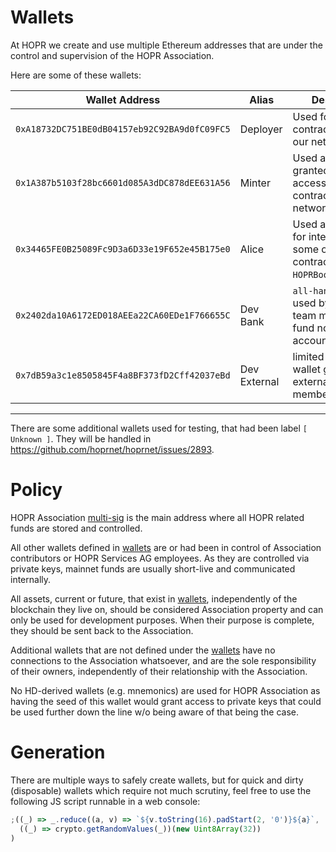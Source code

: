# Wallets

At HOPR we create and use multiple Ethereum addresses that are under the control and supervision of the HOPR Association.

Here are some of these wallets:

| Wallet Address | Alias | Description
---|---|---
`0xA18732DC751BE0dB04157eb92C92BA9d0fC09FC5` | Deployer | Used for deploying contracts across our network.
`0x1A387b5103f28bc6601d085A3dDC878dEE631A56` | Minter | Used as user granted `mint`ing access to various contracts in our network.
`0x34465FE0B25089Fc9D3a6D33e19F652e45B175e0` | Alice | Used as first user for interacting with some of our contracts (e.g. `HOPRBoost`)
`0x2402da10A6172ED018AEEa22CA60EDe1F766655C` | Dev Bank | `all-hands` wallet used by all HOPR team members to fund nodes or other accounts.
`0x7dB59a3c1e8505845F4a8BF373fD2Cff42037eBd` | Dev External | limited access wallet granted to external/community members
---


There are some additional wallets used for testing, that had been label `[ Unknown ]`. They will be handled in https://github.com/hoprnet/hoprnet/issues/2893.

# Policy

HOPR Association [multi-sig](https://etherscan.io/address/0x4f50ab4e931289344a57f2fe4bbd10546a6fdc17) is the main address where all HOPR related funds are stored and controlled.

All other wallets defined in [wallets](#Wallets) are or had been in control of Association contributors or HOPR Services AG employees. As they are controlled via private keys, mainnet funds are usually short-live and communicated internally.

All assets, current or future, that exist in [wallets](#Wallets), independently of the blockchain they live on, should be considered Association property and can only be used for development purposes. When their purpose is complete, they should be sent back to the Association.

Additional wallets that are not defined under the [wallets](#Wallets) have no connections to the Association whatsoever, and are the sole responsibility of their owners, independently of their relationship with the Association.

No HD-derived wallets (e.g. mnemonics) are used for HOPR Association as having the seed of this wallet would grant access to private keys that could be used further down the line w/o being aware of that being the case.

# Generation

There are multiple ways to safely create wallets, but for quick and dirty (disposable) wallets which require not much scrutiny, feel free to use the following JS script runnable in a web console:

```js
;((_) => _.reduce((a, v) => `${v.toString(16).padStart(2, '0')}${a}`, ''))(
  ((_) => crypto.getRandomValues(_))(new Uint8Array(32))
)
```
